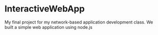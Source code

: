 # InteractiveWebApp

My final project for my network-based application development class. We built a simple web application using node.js
